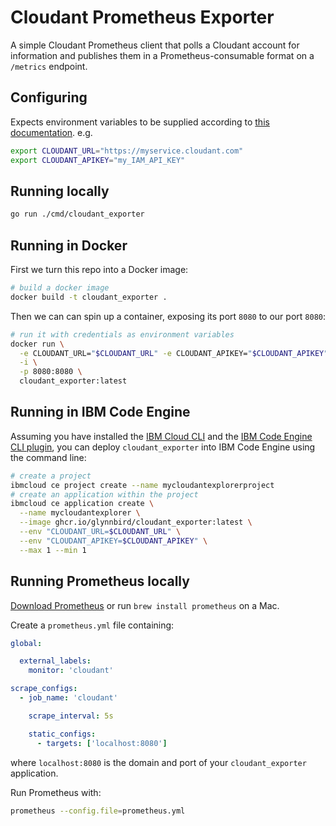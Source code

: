 # Cloudant Prometheus Exporter

A simple Cloudant Prometheus client that polls a Cloudant account for information
and publishes them in a Prometheus-consumable format on a `/metrics` endpoint.

## Configuring

Expects environment variables to be supplied according to [this documentation](https://cloud.ibm.com/apidocs/cloudant?code=go#authentication-with-external-configuration). e.g.

```sh
export CLOUDANT_URL="https://myservice.cloudant.com"
export CLOUDANT_APIKEY="my_IAM_API_KEY"
```

## Running locally

```sh
go run ./cmd/cloudant_exporter
```

## Running in Docker

First we turn this repo into a Docker image:
```sh
# build a docker image
docker build -t cloudant_exporter .
```

Then we can can spin up a container, exposing its port `8080` to our port `8080`:

```sh
# run it with credentials as environment variables
docker run \
  -e CLOUDANT_URL="$CLOUDANT_URL" -e CLOUDANT_APIKEY="$CLOUDANT_APIKEY" \
  -i \
  -p 8080:8080 \
  cloudant_exporter:latest
```

## Running in IBM Code Engine

Assuming you have installed the [IBM Cloud CLI](https://cloud.ibm.com/docs/cli?topic=cli-install-ibmcloud-cli) and the [IBM Code Engine CLI plugin](https://cloud.ibm.com/docs/codeengine?topic=codeengine-cli), you can deploy `cloudant_exporter` into IBM Code Engine using the command line:

```sh
# create a project
ibmcloud ce project create --name mycloudantexplorerproject
# create an application within the project
ibmcloud ce application create \
  --name mycloudantexplorer \
  --image ghcr.io/glynnbird/cloudant_exporter:latest \
  --env "CLOUDANT_URL=$CLOUDANT_URL" \
  --env "CLOUDANT_APIKEY=$CLOUDANT_APIKEY" \
  --max 1 --min 1
```

## Running Prometheus locally

[Download Prometheus](https://prometheus.io/docs/prometheus/latest/getting_started/#downloading-and-running-prometheus) or run `brew install prometheus` on a Mac.

Create a `prometheus.yml` file containing:

```yaml
global:

  external_labels:
    monitor: 'cloudant'

scrape_configs:
  - job_name: 'cloudant'

    scrape_interval: 5s

    static_configs:
      - targets: ['localhost:8080']
```

where `localhost:8080` is the domain and port of your `cloudant_exporter` application.

Run Prometheus with:

```sh
prometheus --config.file=prometheus.yml
```
